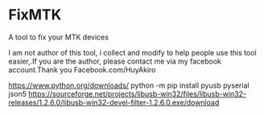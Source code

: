 # FixMTK
A tool to fix your MTK devices

I am not author of this tool, i collect and modify to help people use this tool easier,.If you are the author, please contact me via my facebook account.Thank you
Facebook.com/HuyAkiro

https://www.python.org/downloads/
python -m pip install pyusb pyserial json5
https://sourceforge.net/projects/libusb-win32/files/libusb-win32-releases/1.2.6.0/libusb-win32-devel-filter-1.2.6.0.exe/download
